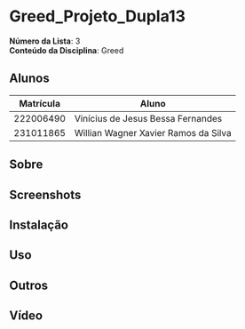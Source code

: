 # Greed_Projeto_Dupla13

**Número da Lista**: 3<br>
**Conteúdo da Disciplina**: Greed<br>

## Alunos
|Matrícula | Aluno |
| -- | -- |
| 222006490  |  Vinícius de Jesus Bessa Fernandes |
| 231011865  |  Willian Wagner Xavier Ramos da Silva |

## Sobre 
[Descreva os objetivos do seu projeto e como ele funciona. ]: #

## Screenshots
[Adicione 3 ou mais screenshots do projeto em funcionamento.]: #

## Instalação
[**Linguagem**: xxxxxx<br>]: #
[**Framework**: (caso exista)]: #<br>

## Uso
[Explique como usar seu projeto caso haja algum passo a passo após o comando de execução.]: #

## Outros
[Quaisquer outras informações sobre seu projeto podem ser descritas abaixo.]: #

## Vídeo
[Quaisquer outras informações sobre seu projeto podem ser descritas abaixo.]: #
